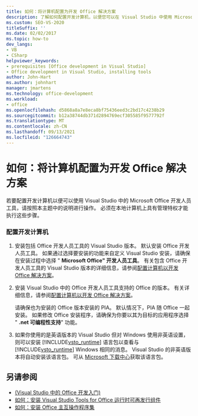 ```yaml
---
title: 如何：将计算机配置为开发 Office 解决方案
description: 了解如何配置开发计算机，以便您可以在 Visual Studio 中使用 Microsoft Office 开发人员工具。
ms.custom: SEO-VS-2020
titleSuffix: ''
ms.date: 02/02/2017
ms.topic: how-to
dev_langs:
- VB
- CSharp
helpviewer_keywords:
- prerequisites [Office development in Visual Studio]
- Office development in Visual Studio, installing tools
author: John-Hart
ms.author: johnhart
manager: jmartens
ms.technology: office-development
ms.workload:
- office
ms.openlocfilehash: d5868a8a7e8eca8bf75436eed3c2bd17c4238b29
ms.sourcegitcommit: b12a38744db371d2894769ecf305585f9577792f
ms.translationtype: MT
ms.contentlocale: zh-CN
ms.lasthandoff: 09/13/2021
ms.locfileid: "126664743"
---
```

# <a name="how-to-configure-a-computer-to-develop-office-solutions"></a>如何：将计算机配置为开发 Office 解决方案
  若要配置开发计算机以便可以使用 Visual Studio 中的 Microsoft Office 开发人员工具，请按照本主题中的说明进行操作。 必须在本地计算机上具有管理特权才能执行这些步骤。

### <a name="to-configure-the-development-computer"></a>配置开发计算机

1. 安装包括 Office 开发人员工具的 Visual Studio 版本。 默认安装 Office 开发人员工具。 如果通过选择要安装的功能来自定义 Visual Studio 安装，请确保在安装过程中选择 " **Microsoft Office" 开发人员工具**。 有关包含 Office 开发人员工具的 Visual Studio 版本的详细信息，请参阅[配置计算机以开发 Office 解决方案](../vsto/configuring-a-computer-to-develop-office-solutions.md)。

2. 安装 Visual Studio 中的 Office 开发人员工具支持的 Office 的版本。 有关详细信息，请参阅[配置计算机以开发 Office 解决方案](../vsto/configuring-a-computer-to-develop-office-solutions.md)。

     请确保也为安装的 Office 版本安装的 PIA。 默认情况下，PIA 随 Office 一起安装。 如果修改 Office 安装程序，请确保为你要以其为目标的应用程序选择 " **.net 可编程性支持**" 功能。

3. 如果你使用的是英语版本的 Visual Studio 但对 Windows 使用非英语设置，则可以安装 [!INCLUDE[vsto_runtime](../vsto/includes/vsto-runtime-md.md)] 语言包以查看与 [!INCLUDE[vsto_runtime](../vsto/includes/vsto-runtime-md.md)] Windows 相同的消息。 Visual Studio 的非英语版本将自动安装该语言包。 可从 [Microsoft 下载中心](https://www.microsoft.com/download/details.aspx?id=54246)获取该语言包。

## <a name="see-also"></a>另请参阅

- [&#40;Visual Studio 中的 Office 开发入门&#41;](../vsto/getting-started-office-development-in-visual-studio.md)
- [如何：安装 Visual Studio Tools for Office 运行时可再发行组件](../vsto/how-to-install-the-visual-studio-tools-for-office-runtime-redistributable.md)
- [如何：安装 Office 主互操作程序集](../vsto/how-to-install-office-primary-interop-assemblies.md)
